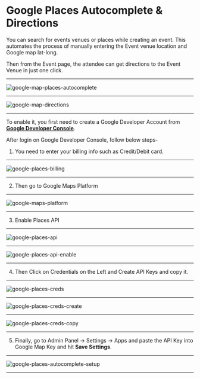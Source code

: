 # Google Places Autocomplete & Directions

You can search for events venues or places while creating an event. This automates the process of manually entering the Event venue location and Google map lat-long.

Then from the Event page, the attendee can get directions to the Event Venue in just one click.

---

![google-map-places-autocomplete](http://eventmie-pro-docs.test/images/fullyloaded/google-map-places-autocomplete.png "google-map-places-autocomplete")

---

![google-map-directions](http://eventmie-pro-docs.test/images/fullyloaded/google-map-directions.png "google-map-directions")

---

To enable it, you first need to create a Google Developer Account from **[Google Developer Console](https://console.cloud.google.com/)**. 


After login on Google Developer Console, follow below steps-

1. You need to enter your billing info such as Credit/Debit card.

---

![google-places-billing](http://eventmie-pro-docs.test/images/fullyloaded/google-places-billing.png "google-places-billing")

---

2. Then go to Google Maps Platform

---

![google-maps-platform](http://eventmie-pro-docs.test/images/fullyloaded/google-maps-platform.png "google-maps-platform")

---

3. Enable Places API

---

![google-places-api](http://eventmie-pro-docs.test/images/fullyloaded/google-places-api.png "google-places-api")

---

![google-places-api-enable](http://eventmie-pro-docs.test/images/fullyloaded/google-places-api-enable.png "google-places-api-enable")

---

4. Then Click on Credentials on the Left and Create API Keys and copy it.

---

![google-places-creds](http://eventmie-pro-docs.test/images/fullyloaded/google-places-creds.png "google-places-creds")

---

![google-places-creds-create](http://eventmie-pro-docs.test/images/fullyloaded/google-places-creds-create.png "google-places-creds-create")

---

![google-places-creds-copy](http://eventmie-pro-docs.test/images/fullyloaded/google-places-creds-copy.png "google-places-creds-copy")

---

5. Finally, go to Admin Panel -> Settings -> Apps and paste the API Key into Google Map Key and hit **Save Settings**.

---

![google-places-autocomplete-setup](http://eventmie-pro-docs.test/images/fullyloaded/google-places-autocomplete-setup.png "google-places-autocomplete-setup")

---